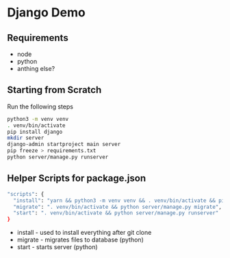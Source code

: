# Django Demo

## Requirements

- node
- python
- anthing else?

## Starting from Scratch

Run the following steps

```bash
python3 -m venv venv
. venv/bin/activate
pip install django
mkdir server
django-admin startproject main server
pip freeze > requirements.txt
python server/manage.py runserver
```

## Helper Scripts for package.json

```bash
"scripts": {
  "install": "yarn && python3 -m venv venv && . venv/bin/activate && pip install -r requirements.txt && exit",
  "migrate": ". venv/bin/activate && python server/manage.py migrate",
  "start": ". venv/bin/activate && python server/manage.py runserver"
}
```

- install - used to install everything after git clone
- migrate - migrates files to database (python)
- start - starts server (python)